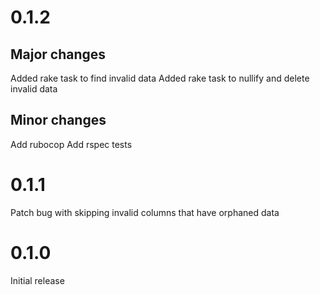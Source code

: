 # 0.1.2

## Major changes

Added rake task to find invalid data
Added rake task to nullify and delete invalid data

## Minor changes

Add rubocop
Add rspec tests

# 0.1.1

Patch bug with skipping invalid columns that have orphaned data

# 0.1.0

Initial release
